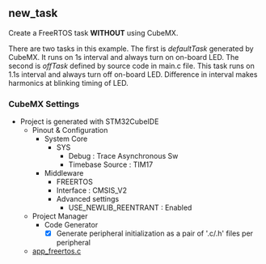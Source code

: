 ## new_task

Create a FreeRTOS task **WITHOUT** using CubeMX. 

There are two tasks in this example. The first is *defaultTask* generated by CubeMX. It runs on 1s interval and always turn on on-board LED. The second is *offTask* defined by source code in main.c file. This task runs on 1.1s interval and always turn off on-board LED. Difference in interval makes harmonics at blinking timing of LED.

### CubeMX Settings
- Project is generated with STM32CubeIDE
  - Pinout & Configuration
    - System Core
      - SYS
        - Debug : Trace Asynchronous Sw
        - Timebase Source : TIM17
    - Middleware
        - FREERTOS
        - Interface : CMSIS_V2
        - Advanced settings
            - USE_NEWLIB_REENTRANT : Enabled
  - Project Manager
    - Code Generator
      - [x] Generate peripheral initialization as a pair of '.c/.h' files per peripheral
  - [app_freertos.c](Core/Src/app_freertos.c)
  
